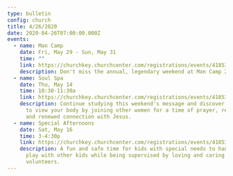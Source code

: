 ```yaml
---
type: bulletin
config: church
title: 4/26/2020
date: 2020-04-26T07:00:00.000Z
events:
  - name: Man Camp
    date: Fri, May 29 - Sun, May 31
    time: ""
    link: https://churchkey.churchcenter.com/registrations/events/418530
    description: Don't miss the annual, legendary weekend at Man Camp 2020. Register today!
  - name: Soul Spa
    date: Thu, May 14
    time: 10:30-11:30a
    link: https://churchkey.churchcenter.com/registrations/events/418532
    description: Continue studying this weekend's message and discover a better way
      to view your body by joining other women for a time of prayer, reflection
      and renewed connection with Jesus.
  - name: Special Afternoons
    date: Sat, May 16
    time: 3-4:30p
    link: https://churchkey.churchcenter.com/registrations/events/418534
    description: A fun and safe time for kids with special needs to hang out and
      play with other kids while being supervised by loving and caring
      volunteers.
---
```

